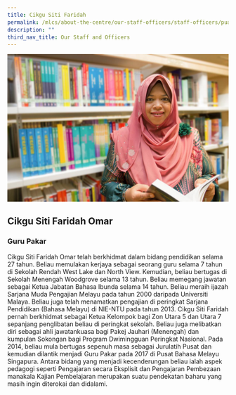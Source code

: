 ```yaml
---
title: Cikgu Siti Faridah
permalink: /mlcs/about-the-centre/our-staff-officers/staff-officers/puan-siti-faridah-omar/
description: ""
third_nav_title: Our Staff and Officers
---
```

![Cikgu Siti Faridah](/images/siti_2.jpeg)

## Cikgu Siti Faridah Omar

### Guru Pakar

Cikgu Siti Faridah Omar telah berkhidmat dalam bidang pendidikan selama 27 tahun. Beliau memulakan kerjaya sebagai seorang guru selama 7 tahun di Sekolah Rendah West Lake dan North View. Kemudian, beliau bertugas di Sekolah Menengah Woodgrove selama 13 tahun. Beliau memegang jawatan sebagai Ketua Jabatan Bahasa Ibunda selama 14 tahun. Beliau meraih ijazah Sarjana Muda Pengajian Melayu pada tahun 2000 daripada Universiti Malaya. Beliau juga telah menamatkan pengajian di peringkat Sarjana Pendidikan (Bahasa Melayu) di NIE-NTU pada tahun 2013. Cikgu Siti Faridah pernah berkhidmat sebagai Ketua Kelompok bagi Zon Utara 5 dan Utara 7 sepanjang penglibatan beliau di peringkat sekolah. Beliau juga melibatkan diri sebagai ahli jawatankuasa bagi Pakej Jauhari (Menengah) dan kumpulan Sokongan bagi Program Dwimingguan Peringkat Nasional. Pada 2014, beliau mula bertugas sepenuh masa sebagai Jurulatih Pusat dan kemudian dilantik menjadi Guru Pakar pada 2017 di Pusat Bahasa Melayu Singapura. Antara bidang yang menjadi kecenderungan beliau ialah aspek pedagogi seperti Pengajaran secara Eksplisit dan Pengajaran Pembezaan manakala Kajian Pembelajaran merupakan suatu pendekatan baharu yang masih ingin diterokai dan didalami.